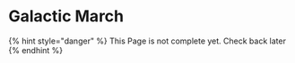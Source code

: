 # Galactic March

{% hint style="danger" %}
This Page is not complete yet. Check back later
{% endhint %}

<figure><img src="https://github.com/user-attachments/assets/824be4c6-4a2e-471b-8a76-c618455dbb32" alt=""><figcaption></figcaption></figure>

